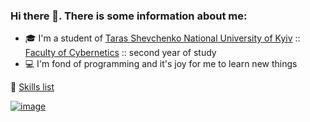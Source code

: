 ### Hi there 👋. There is some information about me:

- 🎓 I'm a student of [Taras Shevchenko National University of Kyiv](http://www.univ.kiev.ua/en/) :: [Faculty of Cybernetics](http://csc.knu.ua/en/) :: second year of study
- 💻 I'm fond of programming and it's joy for me to learn new things

📃 [Skills list](https://meowningmaster.notion.site/90d38880d0ea43f1a4ad9f4b4c2ae905?v=aa8875cf8a0c48f08505b8555240db53)

[![image](https://img.shields.io/badge/LinkedIn-0077B5?style=for-the-badge&logo=linkedin&logoColor=white)](https://www.linkedin.com/in/meowningmaster/)
